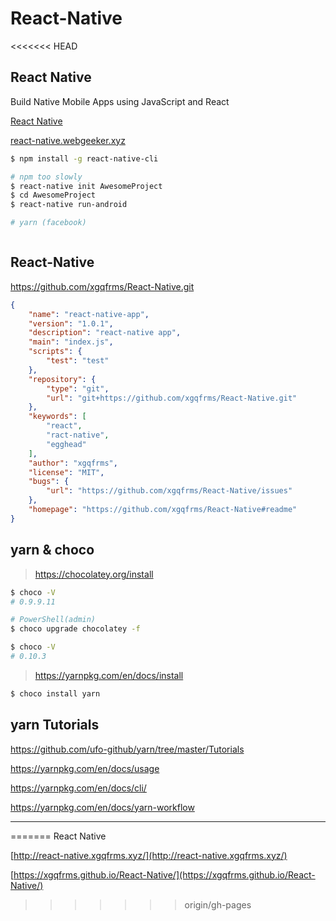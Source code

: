 # React-Native
<<<<<<< HEAD


## React Native

Build Native Mobile Apps using JavaScript and React

[React Native](https://facebook.github.io/react-native/)


[react-native.webgeeker.xyz](http://react-native.webgeeker.xyz/docs/getting-started.html)


```sh
$ npm install -g react-native-cli

# npm too slowly
$ react-native init AwesomeProject 
$ cd AwesomeProject
$ react-native run-android

# yarn (facebook)



``` 

## React-Native

https://github.com/xgqfrms/React-Native.git

```json
{
    "name": "react-native-app",
    "version": "1.0.1",
    "description": "react-native app",
    "main": "index.js",
    "scripts": {
        "test": "test"
    },
    "repository": {
        "type": "git",
        "url": "git+https://github.com/xgqfrms/React-Native.git"
    },
    "keywords": [
        "react",
        "ract-native",
        "egghead"
    ],
    "author": "xgqfrms",
    "license": "MIT",
    "bugs": {
        "url": "https://github.com/xgqfrms/React-Native/issues"
    },
    "homepage": "https://github.com/xgqfrms/React-Native#readme"
}
``` 


## yarn & choco

> https://chocolatey.org/install

```sh
$ choco -V
# 0.9.9.11

# PowerShell(admin)
$ choco upgrade chocolatey -f

$ choco -V
# 0.10.3
``` 

> https://yarnpkg.com/en/docs/install

```sh
$ choco install yarn
``` 

## yarn Tutorials

https://github.com/ufo-github/yarn/tree/master/Tutorials

https://yarnpkg.com/en/docs/usage

https://yarnpkg.com/en/docs/cli/

https://yarnpkg.com/en/docs/yarn-workflow


************************************************************************************
=======
React Native


[http://react-native.xgqfrms.xyz/](http://react-native.xgqfrms.xyz/)

[https://xgqfrms.github.io/React-Native/](https://xgqfrms.github.io/React-Native/)
>>>>>>> origin/gh-pages
